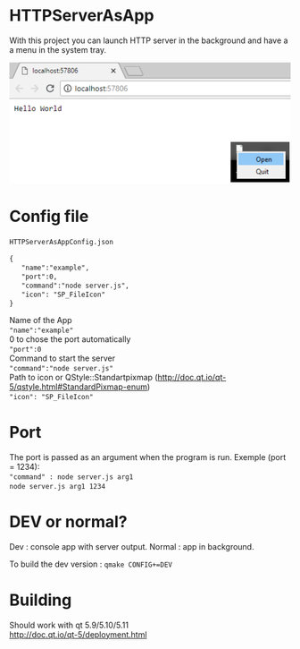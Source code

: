 # HTTPServerAsApp

With this project you can launch HTTP server in the background and have a a menu in the system tray.

![Example Tray Icon](https://raw.githubusercontent.com/bibo5088/HTTPServerAsApp/master/example.png "Example Tray Icon")

# Config file
`HTTPServerAsAppConfig.json`
```JS
{
   "name":"example",
   "port":0,
   "command":"node server.js",
   "icon": "SP_FileIcon"
}
```
Name of the App  
`"name":"example"`  
0 to chose the port automatically  
`"port":0`  
Command to start the server  
`"command":"node server.js"`  
Path to icon or QStyle::Standartpixmap (http://doc.qt.io/qt-5/qstyle.html#StandardPixmap-enum)  
`"icon": "SP_FileIcon"`

# Port
The port is passed as an argument when the program is run.
Exemple (port = 1234):  
`"command" : node server.js arg1`  
`node server.js arg1 1234`  

# DEV or normal?

 Dev : console app with server output.
 Normal : app in background.
 
 To build the dev version :
 `qmake CONFIG+=DEV`
 
 # Building
 Should work with qt 5.9/5.10/5.11  
 http://doc.qt.io/qt-5/deployment.html
